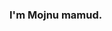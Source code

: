 ### I'm Mojnu mamud.

<!--
**Mojnumamud/Mojnumamud** is a ✨ _special_ ✨ repository because its `README.md` (this file) appears on your GitHub profile.

Here are some ideas to get you started:

- 🔭 I’m currently working on ...
- 🌱 I’m currently learning HTML, CSS and GitHub.
- 👯 I’m looking to collaborate on ...
- 🤔 I’m looking for help with HTML and CSS
- 💬 Ask me about HTML and CSS
- 📫 How to reach me: bijoymamud@gmail.com
- 😄 Pronouns: ...
- ⚡ Fun fact: ...
-->
